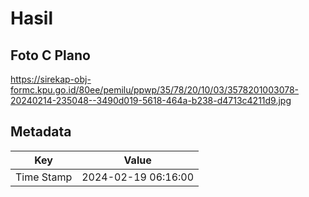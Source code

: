 # Hasil

## Foto C Plano

https://sirekap-obj-formc.kpu.go.id/80ee/pemilu/ppwp/35/78/20/10/03/3578201003078-20240214-235048--3490d019-5618-464a-b238-d4713c4211d9.jpg


## Metadata

| Key        | Value               |
| ---------- | ------------------- |
| Time Stamp | 2024-02-19 06:16:00 |



